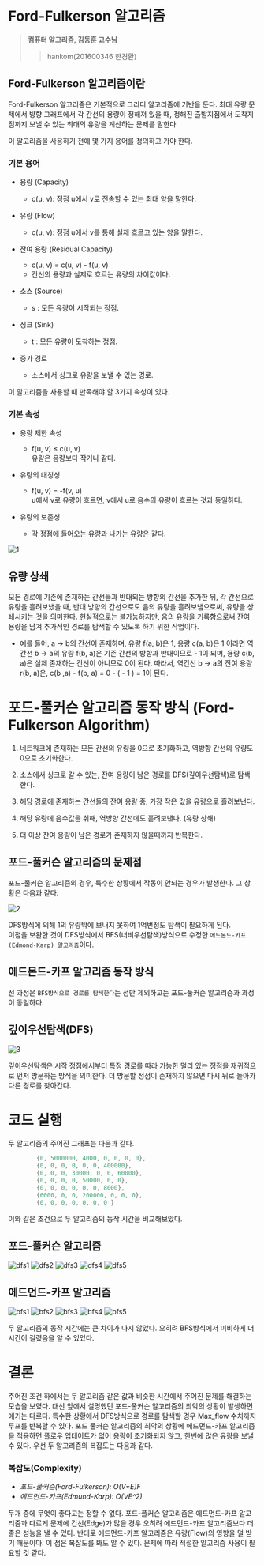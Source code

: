 # Ford-Fulkerson 알고리즘

> **컴퓨터 알고리즘, 김동훈 교수님**
>
> > hankom(201600346 한경환)

## Ford-Fulkerson 알고리즘이란

Ford-Fulkerson 알고리즘은 기본적으로 그리디 알고리즘에 기반을 둔다. 최대 유량 문제에서 방향 그래프에서 각 간선의 용량이 정해져 있을 때, 정해진 출발지점에서 도착지점까지 보낼 수 있는 최대의 유량을 계산하는 문제를 말한다.

이 알고리즘을 사용하기 전에 몇 가지 용어를 정의하고 가야 한다.

### 기본 용어

- 용량 (Capacity)

  - c(u, v): 정점 u에서 v로 전송할 수 있는 최대 양을 말한다.

- 유량 (Flow)

  - c(u, v): 정점 u에서 v를 통해 실제 흐르고 있는 양을 말한다.

- 잔여 용량 (Residual Capacity)

  - c(u, v) = c(u, v) - f(u, v)
  - 간선의 용량과 실제로 흐르는 유량의 차이값이다.

- 소스 (Source)

  - s : 모든 유량이 시작되는 정점.

- 싱크 (Sink)

  - t : 모든 유량이 도착하는 정점.

- 증가 경로
  - 소스에서 싱크로 유량을 보낼 수 있는 경로.

이 알고리즘을 사용할 때 만족해야 할 3가지 속성이 있다.

### 기본 속성

- 용량 제한 속성

  - f(u, v) ≤ c(u, v)  
    유량은 용량보다 작거나 같다.

- 유량의 대칭성

  - f(u, v) = -f(v, u)  
    u에서 v로 유량이 흐르면, v에서 u로 음수의 유량이 흐르는 것과 동일하다.

- 유량의 보존성
  - 각 정점에 들어오는 유량과 나가는 유량은 같다.

![1](https://raw.githubusercontent.com/Hankom/ford_fulkerson_algorithm/main/img/1.png)

## 유량 상쇄

모든 경로에 기존에 존재하는 간선들과 반대되는 방향의 간선을 추가한 뒤, 각 간선으로 유량을 흘려보냈을 때, 반대 방향의 간선으로도 음의 유량을 흘려보냄으로써, 유량을 상쇄시키는 것을 의미한다. 현실적으로는 불가능하지만, 음의 유량을 기록함으로써 잔여 용량을 남겨 추가적인 경로를 탐색할 수 있도록 하기 위한 작업이다.

- 예를 들어, a → b의 간선이 존재하며, 유량 f(a, b)은 1, 용량 c(a, b)은 1 이라면 역간선 b → a의 유량 f(b, a)은 기존 간선의 방향과 반대이므로 - 1이 되며,
  용량 c(b, a)은 실제 존재하는 간선이 아니므로 0이 된다. 따라서, 역간선 b → a의 잔여 용량 r(b, a)은, c(b ,a) - f(b, a) = 0 - ( - 1 ) = 1이 된다.

# 포드-풀커슨 알고리즘 동작 방식 (Ford-Fulkerson Algorithm)

1. 네트워크에 존재하는 모든 간선의 유량을 0으로 초기화하고, 역방향 간선의 유량도 0으로 초기화한다.

2. 소스에서 싱크로 갈 수 있는, 잔여 용량이 남은 경로를 DFS(깊이우선탐색)로 탐색한다.

3. 해당 경로에 존재하는 간선들의 잔여 용량 중, 가장 작은 값을 유량으로 흘려보낸다.

4. 해당 유량에 음수값을 취해, 역방향 간선에도 흘려보낸다. (유량 상쇄)

5. 더 이상 잔여 용량이 남은 경로가 존재하지 않을때까지 반복한다.

## 포드-풀커슨 알고리즘의 문제점

포드-풀커슨 알고리즘의 경우, 특수한 상황에서 작동이 안되는 경우가 발생한다. 그 상황은 다음과 같다.

![2](https://raw.githubusercontent.com/Hankom/ford_fulkerson_algorithm/main/img/2.png)

DFS방식에 의해 1의 유량밖에 보내지 못하여 1억번정도 탐색이 필요하게 된다.  
이점을 보완한 것이 DFS방식에서 BFS(너비우선탐색)방식으로 수정한 `에드몬드-카프(Edmond-Karp) 알고리즘`이다.

## 에드몬드-카프 알고리즘 동작 방식

전 과정은 `BFS방식으로 경로를 탐색한다`는 점만 제외하고는 포드-풀커슨 알고리즘과 과정이 동일하다.

## 깊이우선탐색(DFS)

![3]()

깊이우선탐색은 시작 정점에서부터 특정 경로를 따라 가능한 멀리 있는 정점을 재귀적으로 먼저 방문하는 방식을 의미한다. 더 방문할 정점이 존재하지 않으면 다시 뒤로 돌아가 다른 경로를 찾아간다.

# 코드 실행

두 알고리즘의 주어진 그래프는 다음과 같다.

```C++
        {0, 5000000, 4000, 0, 0, 0, 0},
        {0, 0, 0, 0, 0, 0, 400000},
        {0, 0, 0, 30000, 0, 0, 60000},
        {0, 0, 0, 0, 50000, 0, 0},
        {0, 0, 0, 0, 0, 0, 8000},
        {6000, 0, 0, 200000, 0, 0, 0},
        {0, 0, 0, 0, 0, 0, 0 }
```

이와 같은 조건으로 두 알고리즘의 동작 시간을 비교해보았다.

## 포드-풀커슨 알고리즘

![dfs1](https://raw.githubusercontent.com/Hankom/ford_fulkerson_algorithm/d45a207fb5b1a5ea811a3560fceafba66004c70d/img/dfs1.PNG)
![dfs2](https://raw.githubusercontent.com/Hankom/ford_fulkerson_algorithm/d45a207fb5b1a5ea811a3560fceafba66004c70d/img/dfs2.PNG)
![dfs3](https://raw.githubusercontent.com/Hankom/ford_fulkerson_algorithm/d45a207fb5b1a5ea811a3560fceafba66004c70d/img/dfs3.PNG)
![dfs4](https://raw.githubusercontent.com/Hankom/ford_fulkerson_algorithm/d45a207fb5b1a5ea811a3560fceafba66004c70d/img/dfs4.PNG)
![dfs5](https://raw.githubusercontent.com/Hankom/ford_fulkerson_algorithm/d45a207fb5b1a5ea811a3560fceafba66004c70d/img/dfs5.PNG)

## 에드먼드-카프 알고리즘

![bfs1](https://raw.githubusercontent.com/Hankom/ford_fulkerson_algorithm/d45a207fb5b1a5ea811a3560fceafba66004c70d/img/bfs1.PNG)
![bfs2](https://raw.githubusercontent.com/Hankom/ford_fulkerson_algorithm/d45a207fb5b1a5ea811a3560fceafba66004c70d/img/bfs2.PNG)
![bfs3](https://raw.githubusercontent.com/Hankom/ford_fulkerson_algorithm/d45a207fb5b1a5ea811a3560fceafba66004c70d/img/bfs3.PNG)
![bfs4](https://raw.githubusercontent.com/Hankom/ford_fulkerson_algorithm/d45a207fb5b1a5ea811a3560fceafba66004c70d/img/bfs4.PNG)
![bfs5](https://raw.githubusercontent.com/Hankom/ford_fulkerson_algorithm/d45a207fb5b1a5ea811a3560fceafba66004c70d/img/bfs5.PNG)

두 알고리즘의 동작 시간에는 큰 차이가 나지 않았다. 오히려 BFS방식에서 미비하게 더 시간이 걸렸음을 알 수 있었다.

# 결론

주어진 조건 하에서는 두 알고리즘 같은 값과 비슷한 시간에서 주어진 문제를 해결하는 모습을 보였다. 대신 앞에서 설명했던 포드-풀커슨 알고리즘의 최악의 상황이 발생하면 얘기는 다르다. 특수한 상황에서 DFS방식으로 경로를 탐색할 경우 Max_flow 수치까지 루프를 반복할 수 있다. 포드 풀커슨 알고리즘의 최악의 상황에 에드먼드-카프 알고리즘을 적용하면 플로우 업데이트가 없어 용량이 초기화되지 않고, 한번에 많은 유량을 보낼 수 있다. 우선 두 알고리즘의 복잡도는 다음과 같다.

### 복잡도(Complexity)

- _포드-풀커슨(Ford-Fulkerson): O(V+E)F_
- _에드먼드-카프(Edmund-Karp): O(VE^2)_

두개 중에 무엇이 좋다고는 정할 수 없다. 포드-풀커슨 알고리즘은 에드먼드-카프 알고리즘과 다르게 문제에 간선(Edge)가 많을 경우 오히려 에드먼드-카프 알고리즘보다 더 좋은 성능을 낼 수 있다. 반대로 에드먼드-카프 알고리즘은 유량(Flow)의 영향을 덜 받기 때문이다. 이 점은 복잡도를 봐도 알 수 있다. 문제에 따라 적절한 알고리즘 사용이 필요할 것 같다.
